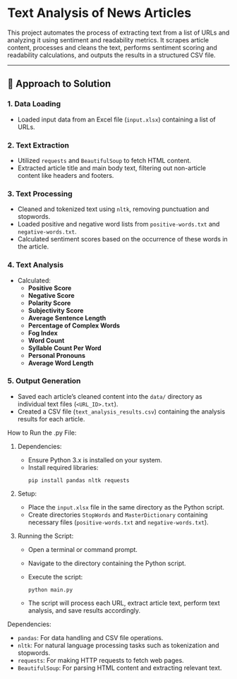 # Text Analysis of News Articles

This project automates the process of extracting text from a list of URLs and analyzing it using sentiment and readability metrics. It scrapes article content, processes and cleans the text, performs sentiment scoring and readability calculations, and outputs the results in a structured CSV file.

---

## 📌 Approach to Solution

### 1. Data Loading
- Loaded input data from an Excel file (`input.xlsx`) containing a list of URLs.

### 2. Text Extraction
- Utilized `requests` and `BeautifulSoup` to fetch HTML content.
- Extracted article title and main body text, filtering out non-article content like headers and footers.

### 3. Text Processing
- Cleaned and tokenized text using `nltk`, removing punctuation and stopwords.
- Loaded positive and negative word lists from `positive-words.txt` and `negative-words.txt`.
- Calculated sentiment scores based on the occurrence of these words in the article.

### 4. Text Analysis
- Calculated:
  - **Positive Score**
  - **Negative Score**
  - **Polarity Score**
  - **Subjectivity Score**
  - **Average Sentence Length**
  - **Percentage of Complex Words**
  - **Fog Index**
  - **Word Count**
  - **Syllable Count Per Word**
  - **Personal Pronouns**
  - **Average Word Length**

### 5. Output Generation
- Saved each article’s cleaned content into the `data/` directory as individual text files (`<URL_ID>.txt`).
- Created a CSV file (`text_analysis_results.csv`) containing the analysis results for each article.

How to Run the .py File:

1. Dependencies:
   - Ensure Python 3.x is installed on your system.
   - Install required libraries:
     ```
     pip install pandas nltk requests
     ```

2. Setup:
   - Place the `input.xlsx` file in the same directory as the Python script.
   - Create directories `StopWords` and `MasterDictionary` containing necessary files (`positive-words.txt` and `negative-words.txt`).

3. Running the Script:
   - Open a terminal or command prompt.
   - Navigate to the directory containing the Python script.
   - Execute the script:
     ```
     python main.py
     ```

   - The script will process each URL, extract article text, perform text analysis, and save results accordingly.

Dependencies:
- `pandas`: For data handling and CSV file operations.
- `nltk`: For natural language processing tasks such as tokenization and stopwords.
- `requests`: For making HTTP requests to fetch web pages.
- `BeautifulSoup`: For parsing HTML content and extracting relevant text.
